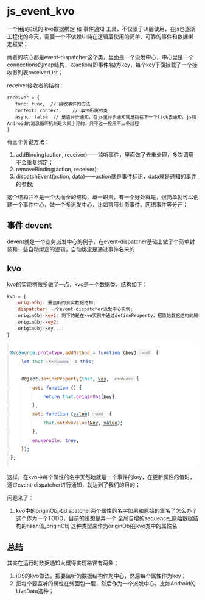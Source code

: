# js_event_kvo

一个用js实现的 kvo数据绑定 和 事件通知 工具，不仅限于UI层使用，在js也逐渐工程化的今天，需要一个不依赖UI纯在逻辑层使用的简单、可靠的事件和数据绑定框架；

两者的核心都是event-dispatcher这个类，里面是一个派发中心，中心里是一个connections的map结构，以action(即事件名)为key，每个key下面挂载了一个接收者列表receiverList；

receiver接收者的结构：  
```
receiver = {       
   func: func,  // 接收事件的方法
   context: context,    // 事件所属的类
   async: false  // 是否异步通知，在js里异步通知就是指在下一个tick去通知，js和Android的消息循环机制是大同小异的，只不过一般用不上多线程
}  
```

有三个关键方法：
1. addBinding(action, receiver)——监听事件，里面做了去重处理，多次调用不会重复绑定；
2. removeBinding(action, receiver);
3. dispatchEvent(action, data)——action就是事件标识，data就是通知的事件的参数;

这个结构并不是一个大而全的结构，单一职责，有一个好处就是，很简单就可以创建一个事件中心，做一个多派发中心，比如常用业务事件、网络事件等分开；

## 事件 devent

devent就是一个业务派发中心的例子，在event-dispatcher基础上做了个简单封装和一些自动绑定的逻辑，自动绑定是通过事件名来的

## kvo
kvo的实现稍微多做了一点，kvo是一个数据类，结构如下：
``` javascript
kvo = {
    originObj: 要监听的真实数据结构;
    dispatcher: 一个event-dispatcher派发中心实例;
    originObj-key1: 剩下的是在kvo实例中通过defineProperty，把原始数据结构的属性名添加进去，具体实现如下图
    originObj-key2: 
    originObj-key...: 
}
```

![img.png](img.png)

这样，在kvo中每个属性的名字天然地就是一个事件的key，在更新属性的值时，通过event-dispatcher进行通知，就达到了我们的目的；

问题来了：
1. kvo中的originObj和dispatcher两个属性的名字如果和原始的重名了怎么办？
这个作为一个TODO，目前的设想是弄一个 全局自增的sequence_原始数据结构的hash值_originObj 这种类型来作为originObj在kvo类中的属性名


## 总结
其实在运行时数据通知大概得实现路径有两条：
1. iOS的kvo做法，把要监听的数据结构作为中心，然后每个属性作为key；
2. 把每个要监听的属性在外面包一层，然后作为一个派发中心，比如Android的LiveData这种；
